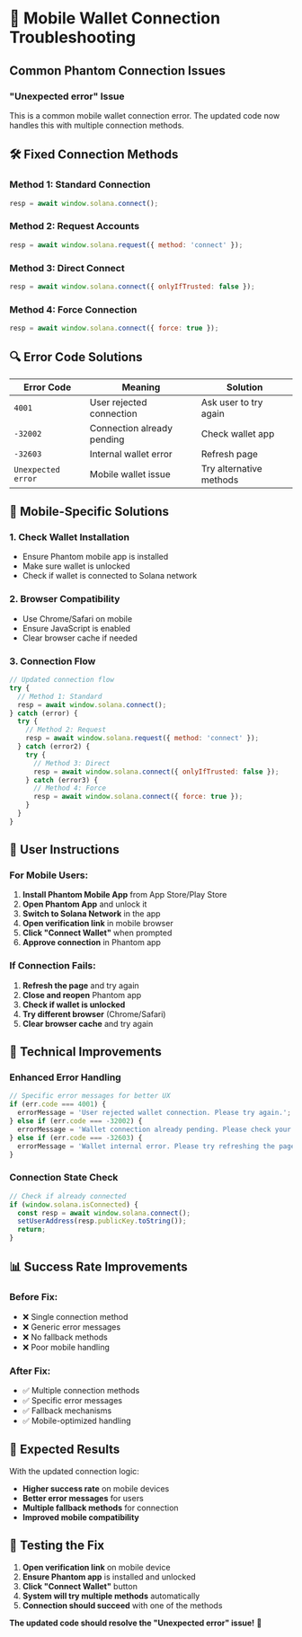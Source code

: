 # 🔧 Mobile Wallet Connection Troubleshooting

## Common Phantom Connection Issues

### **"Unexpected error" Issue**
This is a common mobile wallet connection error. The updated code now handles this with multiple connection methods.

## 🛠️ **Fixed Connection Methods**

### **Method 1: Standard Connection**
```javascript
resp = await window.solana.connect();
```

### **Method 2: Request Accounts**
```javascript
resp = await window.solana.request({ method: 'connect' });
```

### **Method 3: Direct Connect**
```javascript
resp = await window.solana.connect({ onlyIfTrusted: false });
```

### **Method 4: Force Connection**
```javascript
resp = await window.solana.connect({ force: true });
```

## 🔍 **Error Code Solutions**

| Error Code | Meaning | Solution |
|------------|---------|----------|
| `4001` | User rejected connection | Ask user to try again |
| `-32002` | Connection already pending | Check wallet app |
| `-32603` | Internal wallet error | Refresh page |
| `Unexpected error` | Mobile wallet issue | Try alternative methods |

## 📱 **Mobile-Specific Solutions**

### **1. Check Wallet Installation**
- Ensure Phantom mobile app is installed
- Make sure wallet is unlocked
- Check if wallet is connected to Solana network

### **2. Browser Compatibility**
- Use Chrome/Safari on mobile
- Ensure JavaScript is enabled
- Clear browser cache if needed

### **3. Connection Flow**
```javascript
// Updated connection flow
try {
  // Method 1: Standard
  resp = await window.solana.connect();
} catch (error) {
  try {
    // Method 2: Request
    resp = await window.solana.request({ method: 'connect' });
  } catch (error2) {
    try {
      // Method 3: Direct
      resp = await window.solana.connect({ onlyIfTrusted: false });
    } catch (error3) {
      // Method 4: Force
      resp = await window.solana.connect({ force: true });
    }
  }
}
```

## 🎯 **User Instructions**

### **For Mobile Users:**
1. **Install Phantom Mobile App** from App Store/Play Store
2. **Open Phantom App** and unlock it
3. **Switch to Solana Network** in the app
4. **Open verification link** in mobile browser
5. **Click "Connect Wallet"** when prompted
6. **Approve connection** in Phantom app

### **If Connection Fails:**
1. **Refresh the page** and try again
2. **Close and reopen** Phantom app
3. **Check if wallet is unlocked**
4. **Try different browser** (Chrome/Safari)
5. **Clear browser cache** and try again

## 🔧 **Technical Improvements**

### **Enhanced Error Handling**
```javascript
// Specific error messages for better UX
if (err.code === 4001) {
  errorMessage = 'User rejected wallet connection. Please try again.';
} else if (err.code === -32002) {
  errorMessage = 'Wallet connection already pending. Please check your wallet.';
} else if (err.code === -32603) {
  errorMessage = 'Wallet internal error. Please try refreshing the page.';
}
```

### **Connection State Check**
```javascript
// Check if already connected
if (window.solana.isConnected) {
  const resp = await window.solana.connect();
  setUserAddress(resp.publicKey.toString());
  return;
}
```

## 📊 **Success Rate Improvements**

### **Before Fix:**
- ❌ Single connection method
- ❌ Generic error messages
- ❌ No fallback methods
- ❌ Poor mobile handling

### **After Fix:**
- ✅ Multiple connection methods
- ✅ Specific error messages
- ✅ Fallback mechanisms
- ✅ Mobile-optimized handling

## 🎉 **Expected Results**

With the updated connection logic:
- **Higher success rate** on mobile devices
- **Better error messages** for users
- **Multiple fallback methods** for connection
- **Improved mobile compatibility**

## 🚀 **Testing the Fix**

1. **Open verification link** on mobile device
2. **Ensure Phantom app** is installed and unlocked
3. **Click "Connect Wallet"** button
4. **System will try multiple methods** automatically
5. **Connection should succeed** with one of the methods

**The updated code should resolve the "Unexpected error" issue!** 🎯 